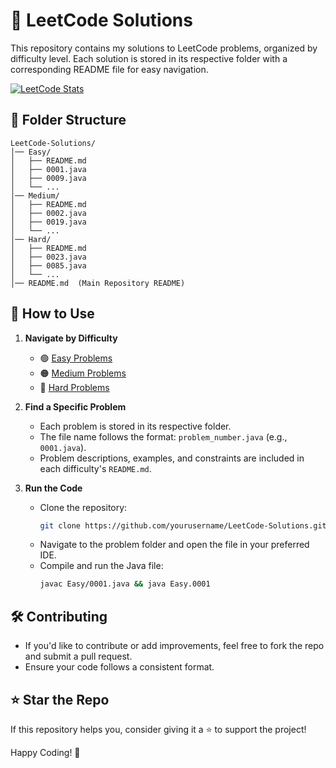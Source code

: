# 🚀 LeetCode Solutions

This repository contains my solutions to LeetCode problems, organized by difficulty level. Each solution is stored in its respective folder with a corresponding README file for easy navigation.

<a href="https://leetcode.com/Sh041B/">
    <img src="https://leetcard.jacoblin.cool/Sh041B?theme=nord&font=Red%20Hat%20Mono&ext=heatmap" alt="LeetCode Stats">
</a>

## 📂 Folder Structure

```
LeetCode-Solutions/
│── Easy/
│   ├── README.md
│   ├── 0001.java
│   ├── 0009.java
│   └── ...
│── Medium/
│   ├── README.md
│   ├── 0002.java
│   ├── 0019.java
│   └── ...
│── Hard/
│   ├── README.md
│   ├── 0023.java
│   ├── 0085.java
│   └── ...
│── README.md  (Main Repository README)
```

## 📖 How to Use

1. **Navigate by Difficulty**
   - 🟢 [Easy Problems](Easy/README.md)
   - 🟠 [Medium Problems](Medium/README.md)
   - 🔴 [Hard Problems](Hard/README.md)

2. **Find a Specific Problem**
   - Each problem is stored in its respective folder.
   - The file name follows the format: `problem_number.java` (e.g., `0001.java`).
   - Problem descriptions, examples, and constraints are included in each difficulty's `README.md`.

3. **Run the Code**
   - Clone the repository:  
     ```sh
     git clone https://github.com/yourusername/LeetCode-Solutions.git
     ```
   - Navigate to the problem folder and open the file in your preferred IDE.
   - Compile and run the Java file:
     ```sh
     javac Easy/0001.java && java Easy.0001
     ```

## 🛠️ Contributing
- If you'd like to contribute or add improvements, feel free to fork the repo and submit a pull request.
- Ensure your code follows a consistent format.

## ⭐ Star the Repo
If this repository helps you, consider giving it a ⭐ to support the project!

Happy Coding! 🚀

